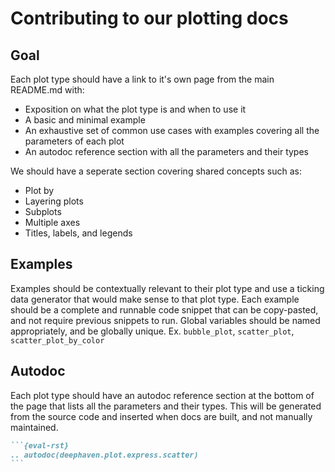 # Contributing to our plotting docs

## Goal

Each plot type should have a link to it's own page from the main README.md with:

- Exposition on what the plot type is and when to use it
- A basic and minimal example
- An exhaustive set of common use cases with examples covering all the parameters of each plot
- An autodoc reference section with all the parameters and their types

We should have a seperate section covering shared concepts such as:

- Plot by
- Layering plots
- Subplots
- Multiple axes
- Titles, labels, and legends

## Examples

Examples should be contextually relevant to their plot type and use a ticking data generator that would make sense to that plot type. Each example should be a complete and runnable code snippet that can be copy-pasted, and not require previous snippets to run. Global variables should be named appropriately, and be globally unique. Ex. `bubble_plot`, `scatter_plot`, `scatter_plot_by_color`

## Autodoc

Each plot type should have an autodoc reference section at the bottom of the page that lists all the parameters and their types. This will be generated from the source code and inserted when docs are built, and not manually maintained.

````md
```{eval-rst}
.. autodoc(deephaven.plot.express.scatter)
```
````

